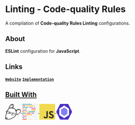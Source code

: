 # Linting - Code-quality Rules

A compilation of **Code-quality Rules Linting** configurations.

## About

**ESLint** configuration for **JavaScript**.

## Links

**[`Website`](https://alexbleggi.netlify.app/docs/projects/linting-code-quality-rules/eslint/javascript)** **[`Implementation`](https://alexbleggi.netlify.app/docs/projects/linting-code-quality-rules/eslint/javascript/implementation)**

## [Built With](https://alexbleggi.netlify.app/docs/projects/linting-code-quality-rules/eslint/javascript/#built-with)

<div style="display: inline_block">
  <a href="https://editorconfig.org/" target="_blank">
    <img align="center" alt="EditorConfig" height="50" width="50" src="https://github.com/alexbjr369/alexbjr369/blob/main/icons/editorconfig.png">
  </a>
  <a href="https://prettier.io/" target="_blank">
    <img align="center" alt="Prettier" height="50" width="50" src="https://github.com/alexbjr369/alexbjr369/blob/main/icons/prettier.svg">
  </a>
  <a href="https://developer.mozilla.org/pt-BR/docs/Web/JavaScript" target="_blank">
    <img align="center" alt="JavaScript" height="50" width="50" src="https://github.com/alexbjr369/alexbjr369/blob/main/icons/javascript.svg">
  </a>
  <a href="https://eslint.org/" target="_blank">
    <img align="center" alt="ESLint" height="50" width="50" src="https://github.com/alexbjr369/alexbjr369/blob/main/icons/eslint.svg">
  </a>
</div>
